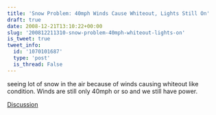```yaml
---
title: 'Snow Problem: 40mph Winds Cause Whiteout, Lights Still On'
draft: true
date: 2008-12-21T13:10:22+00:00
slug: '200812211310-snow-problem-40mph-whiteout-lights-on'
is_tweet: true
tweet_info:
  id: '1070101687'
  type: 'post'
  is_thread: False
---
```




seeing lot of snow in the air because of winds causing whiteout like condition. Winds are still only 40mph or so and we still have power.

[Discussion](https://x.com/sytelus/status/1070101687)
